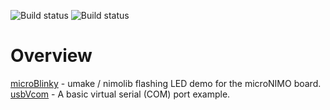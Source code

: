![Build status](https://github.com/nimo-labs/microNIMO-examples/actions/workflows/build_main.yml/badge.svg)
![Build status](https://github.com/nimo-labs/microNIMO-examples/actions/workflows/build_dev.yml/badge.svg)
# Overview
[microBlinky](https://nimo.uk/microblinky/) - umake / nimolib flashing LED demo for the microNIMO board.\
[usbVcom](https://nimo.uk/usb-vcom/) - A basic virtual serial (COM) port example.

